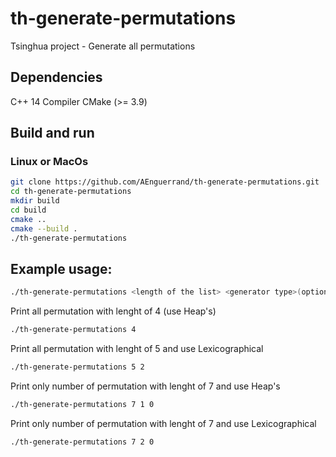 # th-generate-permutations
Tsinghua project - Generate all permutations

## Dependencies

C++ 14 Compiler
CMake (>= 3.9)

## Build and run
### Linux or MacOs
```bash
git clone https://github.com/AEnguerrand/th-generate-permutations.git
cd th-generate-permutations
mkdir build
cd build
cmake ..
cmake --build .
./th-generate-permutations
```

## Example usage:
```bash
./th-generate-permutations <length of the list> <generator type>(optional) <no print all permutations>(optional)
```

Print all permutation with lenght of 4 (use Heap's)
```bash
./th-generate-permutations 4
```

Print all permutation with lenght of 5 and use Lexicographical
```bash
./th-generate-permutations 5 2
```

Print only number of permutation with lenght of 7 and use Heap's
```bash
./th-generate-permutations 7 1 0
```

Print only number of permutation with lenght of 7 and use Lexicographical
```bash
./th-generate-permutations 7 2 0
```
